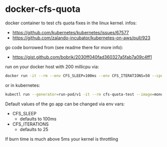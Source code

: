 # docker-cfs-quota

docker container to test cfs quota fixes in the linux kernel. infos:

* <https://github.com/kubernetes/kubernetes/issues/67577>
* <https://github.com/zalando-incubator/kubernetes-on-aws/pull/923>

go code borrowed from (see readme there for more info):

* <https://gist.github.com/bobrik/2030ff040fad360327a5fab7a09c4ff1>

run on your docker host with 200 millicpu via:

```bash
docker run -it --rm --env CFS_SLEEP=100ms --env CFS_ITERATIONS=50 --cpus 0.2 monotek/docker-cfs-quota
```

or in kubernetes:

```bash
kubectl run --generator=run-pod/v1 -it --rm cfs-quota-test --image=monotek/docker-cfs-quota:latest --env=CFS_SLEEP=100ms --env=CFS_ITERATIONS=50 --limits=cpu=0.2 --requests=cpu=0.2
```

Default values of the go app can be changed via env vars:

* CFS_SLEEP
  * defaults to 100ms
* CFS_ITERATIONS
  * defaults to 25

If burn time is much above 5ms your kernel is throttling

